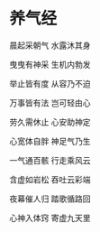 # 养气经


晨起采朝气 水露沐其身

曳曳有神采 生机内勃发

举止皆有度 从容乃不迫

万事皆有法 岂可轻由心

劳久需休止 心安助神定

心宽体自胖 神足气乃生

一气通百骸 行走乘风云

含虚如岩松 吞吐云彩端

夜幕催人归 踏歌循路回

心神入体窍 寄虚九天里
